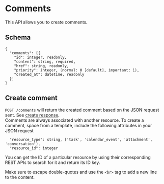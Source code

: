 Comments
========

This API allows you to create comments.

Schema  <a name='schema'></a>
------------
```
{
  "comments": [{
    "id": integer, readonly,
    "content": string, required,
    "href": string, readonly,
    "priority": integer, (normal: 0 [default], important: 1),
    "created_at": datetime, readonly
  }]
}
```


Create comment
-----------
`POST /comments` will return the created comment based on the JSON request sent. See [create response](responses.md#create).   
Comments are always associated with another resource. To create a comment, space from a template, include the following attributes in your JSON request

```
  "resource_type": string, ('task', 'calendar_event', 'attachment', 'conversation'),
  "resource_id": integer
```

You can get the ID of a particular resource by using their corresponding REST APIs to search for it and return its ID key.

Make sure to escape double-quotes and use the `<br>` tag to add a new line to the content.

